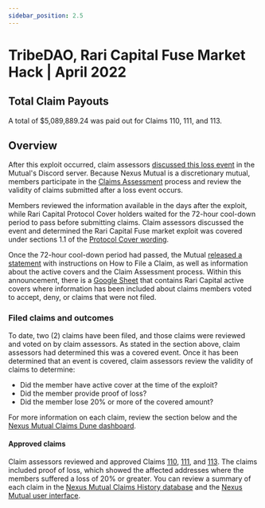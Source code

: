 ```yaml
---
sidebar_position: 2.5
---
```


# TribeDAO, Rari Capital Fuse Market Hack | April 2022

## Total Claim Payouts
A total of $5,089,889.24 was paid out for Claims 110, 111, and 113.

## Overview
After this exploit occurred, claim assessors [discussed this loss event](https://discord.com/channels/496296560624140298/689385874265342056/970676366238425098) in the Mutual's Discord server. Because Nexus Mutual is a discretionary mutual, members participate in the [Claims Assessment](/protocol/claims-assessment/) process and review the validity of claims submitted after a loss event occurs.

Members reviewed the information available in the days after the exploit, while Rari Capital Protocol Cover holders waited for the 72-hour cool-down period to pass before submitting claims. Claim assessors discussed the event and determined the Rari Capital Fuse market exploit was covered under sections 1.1 of the [Protocol Cover wording](https://uploads-ssl.webflow.com/62d8193ce9880895261daf4a/63d0f4c4cca088730ac54ccc_ProtocolCoverv1.0.pdf).

Once the 72-hour cool-down period had passed, the Mutual [released a statement](https://twitter.com/NexusMutual/status/1521481408967061508) with instructions on How to File a Claim, as well as information about the active covers and the Claim Assessment process. Within this announcement, there is a [Google Sheet](https://docs.google.com/spreadsheets/d/1haZshQwcYASEGnVRmE5AWC_iNWRLibqRNT7y94Jh63E/edit#gid=0) that contains Rari Capital active covers where information has been included about claims members voted to accept, deny, or claims that were not filed.

### Filed claims and outcomes
To date, two (2) claims have been filed, and those claims were reviewed and voted on by claim assessors. As stated in the section above, claim assessors had determined this was a covered event. Once it has been determined that an event is covered, claim assessors review the validity of claims to determine:
* Did the member have active cover at the time of the exploit?
* Did the member provide proof of loss?
* Did the member lose 20% or more of the covered amount?

For more information on each claim, review the section below and the [Nexus Mutual Claims Dune dashboard](https://dune.com/nexus_mutual/claims).

#### Approved claims
Claim assessors reviewed and approved Claims [110](https://app.nexusmutual.io/claim-assessment/view-claim?claimId=110), [111](https://app.nexusmutual.io/claim-assessment/view-claim?claimId=111), and [113](https://app.nexusmutual.io/claim-assessment/view-claim?claimId=113). The claims included proof of loss, which showed the affected addresses where the members suffered a loss of 20% or greater. You can review a summary of each claim in the [Nexus Mutual Claims History database](https://nexusmutualdao.io/claims-history) and the [Nexus Mutual user interface](https://app.nexusmutual.io/assessment).

